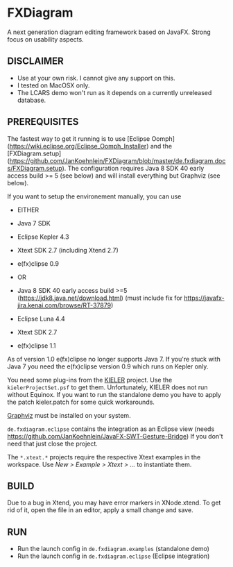 # FXDiagram

A next generation diagram editing framework based on JavaFX. Strong focus
on usability aspects.


## DISCLAIMER
* Use at your own risk. I cannot give any support on this.
* I tested on MacOSX only. 
* The LCARS demo won't run as it depends on a currently unreleased database. 

## PREREQUISITES
The fastest way to get it running is to use [Eclipse Oomph] (https://wiki.eclipse.org/Eclipse_Oomph_Installer) and the [FXDiagram.setup] (https://github.com/JanKoehnlein/FXDiagram/blob/master/de.fxdiagram.docs/FXDiagram.setup). The configuration requires Java 8 SDK 40 early access build >= 5 (see below) and will install everything but Graphviz (see below).

If you want to setup the environement manually, you can use 
* EITHER
 * Java 7 SDK
 * Eclipse Kepler 4.3
  * Xtext SDK 2.7 (including Xtend 2.7)
  * e(fx)clipse 0.9 

* OR
 * Java 8 SDK 40 early access build >=5 (https://jdk8.java.net/download.html)
  (must include fix for https://javafx-jira.kenai.com/browse/RT-37879)
 * Eclipse Luna 4.4
  * Xtext SDK 2.7
  * e(fx)clipse 1.1
	
As of version 1.0 e(fx)clipse no longer supports Java 7. If you're stuck 
with Java 7 you need the e(fx)clipse version 0.9 which runs on Kepler only. 

You need some plug-ins from the [KIELER](http://www.informatik.uni-kiel.de/rtsys/kieler/) project. Use 
the `kielerProjectSet.psf` to get them. Unfortunately, KIELER does not 
run without Equinox. If you want to run the standalone demo you have to 
apply the patch kieler.patch for some quick workarounds.

[Graphviz](http://www.graphviz.org/) must be installed on your system.

`de.fxdiagram.eclipse` contains the integration as an Eclipse view (needs   
https://github.com/JanKoehnlein/JavaFX-SWT-Gesture-Bridge) If you don't 
need that just close the project.

The `*.xtext.*` projects require the respective Xtext examples in the 
workspace. Use *New > Example > Xtext > ...* to instantiate them.

## BUILD
Due to a bug in Xtend, you may have error markers in XNode.xtend. To get rid of it, open the file in 
an editor, apply a small change and save. 

## RUN
* Run the launch config in `de.fxdiagram.examples` (standalone demo)
* Run the launch config in `de.fxdiagram.eclipse` (Eclipse integration)
